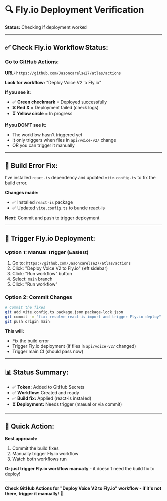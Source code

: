 # 🔍 Fly.io Deployment Verification

**Status:** Checking if deployment worked

---

## ✅ **Check Fly.io Workflow Status:**

### **Go to GitHub Actions:**

**URL:** `https://github.com/Jasoncarelse27/atlas/actions`

**Look for workflow:** "Deploy Voice V2 to Fly.io"

**If you see it:**
- ✅ **Green checkmark** = Deployed successfully
- ❌ **Red X** = Deployment failed (check logs)
- ⏳ **Yellow circle** = In progress

**If you DON'T see it:**
- The workflow hasn't triggered yet
- It only triggers when files in `api/voice-v2/` change
- OR you can trigger it manually

---

## 🔧 **Build Error Fix:**

I've installed `react-is` dependency and updated `vite.config.ts` to fix the build error.

**Changes made:**
- ✅ Installed `react-is` package
- ✅ Updated `vite.config.ts` to bundle react-is

**Next:** Commit and push to trigger deployment

---

## 🚀 **Trigger Fly.io Deployment:**

### **Option 1: Manual Trigger (Easiest)**

1. Go to: `https://github.com/Jasoncarelse27/atlas/actions`
2. Click: "Deploy Voice V2 to Fly.io" (left sidebar)
3. Click: "Run workflow" button
4. Select: `main` branch
5. Click: "Run workflow"

### **Option 2: Commit Changes**

```bash
# Commit the fixes
git add vite.config.ts package.json package-lock.json
git commit -m "fix: resolve react-is import and trigger Fly.io deploy"
git push origin main
```

**This will:**
- Fix the build error
- Trigger Fly.io deployment (if files in `api/voice-v2/` changed)
- Trigger main CI (should pass now)

---

## 📊 **Status Summary:**

- ✅ **Token:** Added to GitHub Secrets
- ✅ **Workflow:** Created and ready
- ✅ **Build fix:** Applied (react-is installed)
- ⏳ **Deployment:** Needs trigger (manual or via commit)

---

## 🎯 **Quick Action:**

**Best approach:**
1. Commit the build fixes
2. Manually trigger Fly.io workflow
3. Watch both workflows run

**Or just trigger Fly.io workflow manually** - it doesn't need the build fix to deploy!

---

**Check GitHub Actions for "Deploy Voice V2 to Fly.io" workflow - if it's not there, trigger it manually!** 🚀

